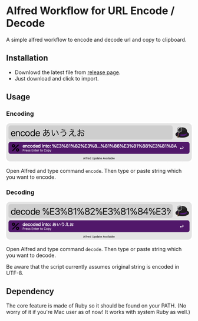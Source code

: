 # Alfred Workflow for URL Encode / Decode

A simple alfred workflow to encode and decode url and copy to clipboard.

## Installation

- Downlowd the latest file from [release page](https://github.com/imaizume/url-encode-decode-alfred-workflow/releases).
- Just download and click to import.

## Usage

### Encoding

![Encode Japanese](https://github.com/imaizume/url-encode-decode-alfred-workflow/blob/main/img/encode_Japanese.png)

Open Alfred and type command `encode`.
Then type or paste string which you want to encode.

### Decoding

![Decode Japanese](https://github.com/imaizume/url-encode-decode-alfred-workflow/blob/main/img/decode_Japanese.png)

Open Alfred and type command `decode`.
Then type or paste string which you want to decode.

Be aware that the script currently assumes original string is encoded in UTF-8.

## Dependency

The core feature is made of Ruby so it should be found on your PATH.
(No worry of it if you're Mac user as of now! It works with system Ruby as well.)


